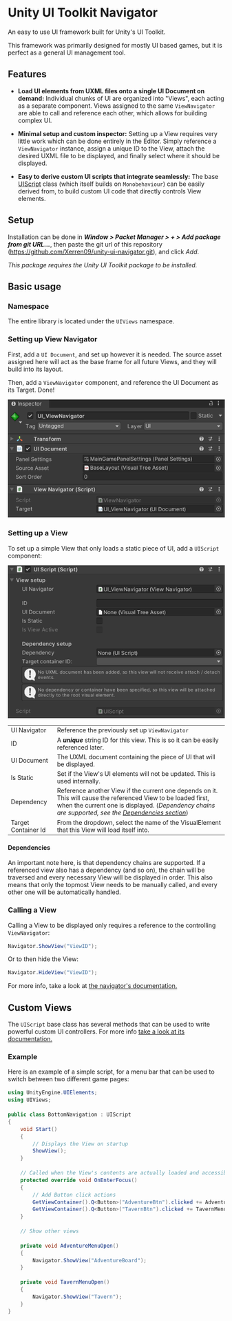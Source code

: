 # Unity UI Toolkit Navigator

An easy to use UI framework built for Unity's UI Toolkit.

This framework was primarily designed for mostly UI based games, but it is perfect as a general UI management tool.

## Features

* __Load UI elements from UXML files onto a single UI Document on demand:__
Individual chunks of UI are organized into "Views", each acting as a separate component. Views assigned to the same `ViewNavigator` are able to call and reference each other, which allows for building complex UI.


* __Minimal setup and custom inspector:__
Setting up a View requires very little work which can be done entirely in the Editor. Simply reference a `ViewNavigator` instance, assign a unique ID to the View, attach the desired UXML file to be displayed, and finally select where it should be displayed.

* __Easy to derive custom UI scripts that integrate seamlessly:__
The base [UIScript](UIScript.md) class (which itself builds on `Monobehaviour`) can be easily derived from, to build custom UI code that directly controls View elements.

## Setup

Installation can be done in ___Window > Packet Manager > + > Add package from git URL...___, then paste the git url of this repository (https://github.com/Xerren09/unity-ui-navigator.git), and click _Add_.

_This package requires the Unity UI Toolkit package to be installed._


## Basic usage

### Namespace
The entire library is located under the `UIViews` namespace.

### Setting up View Navigator
First, add a `UI Document`, and set up however it is needed. The source asset assigned here will act as the base frame for all future Views, and they will build into its layout.

Then, add a `ViewNavigator` component, and reference the UI Document as its Target. Done!

![](Documentation/Images/viewnavigator_setup.png)

### Setting up a View
To set up a simple View that only loads a static piece of UI, add a `UIScript` component:

![](Documentation/Images/view_base.png)

|||
|---------------------|---|
| UI Navigator        | Reference the previously set up `ViewNavigator`  |
| ID                  | A ___unique___ string ID for this view. This is so it can be easily referenced later. |
| UI Document         | The UXML document containing the piece of UI that will be displayed.  |
| Is Static           | Set if the View's UI elements will not be updated. This is used internally.  |
| Dependency          | Reference another View if the current one depends on it. This will cause the referenced View to be loaded first, when the current one is displayed. (_Dependency chains are supported, see the [Dependencies section](###Dependencies)_)  |
| Target Container Id | From the dropdown, select the name of the VisualElement that this View will load itself into. |

#### Dependencies

An important note here, is that dependency chains are supported. If a referenced view also has a dependency (and so on), the chain will be traversed and every necessary View will be displayed in order. This also means that only the topmost View needs to be manually called, and every other one will be automatically handled.


### Calling a View

Calling a View to be displayed only requires a reference to the controlling `ViewNavigator`:
```c#
Navigator.ShowView("ViewID");
```

Or to then hide the View:
```c#
Navigator.HideView("ViewID");
```
For more info, take a look at [the navigator's documentation.](Documentation/ViewNavigator.md)

## Custom Views

The `UIScript` base class has several methods that can be used to write powerful custom UI controllers. For more info [take a look at its documentation.](Documentation/UIScript.md)

### Example
Here is an example of a simple script, for a menu bar that can be used to switch between two different game pages:

```c#
using UnityEngine.UIElements;
using UIViews;

public class BottomNavigation : UIScript
{
    void Start()
    {
        // Displays the View on startup
        ShowView();
    }

    // Called when the View's contents are actually loaded and accessible
    protected override void OnEnterFocus()
    {
        // Add Button click actions
        GetViewContainer().Q<Button>("AdventureBtn").clicked += AdventureMenuOpen;
        GetViewContainer().Q<Button>("TavernBtn").clicked += TavernMenuOpen;
    }

    // Show other views

    private void AdventureMenuOpen()
    {
        Navigator.ShowView("AdventureBoard");
    }

    private void TavernMenuOpen()
    {
        Navigator.ShowView("Tavern");
    }
}
```

